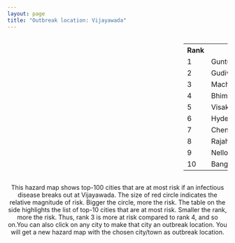 ```yaml
---
layout: page
title: "Outbreak location: Vijayawada"
---
```

<div style="width: 100%; overflow: auto;">
<div style="width: 75%; float: left;">
<div id="mapid">
<script src="https://buda-magenta.github.io/hazard_map/load_map.js"></script>

<script>
var marker_outbreak = L.marker([16.508759, 80.618510],{"autoPan": true}).addTo(map); marker_outbreak.bindTooltip("Vijayawada").openTooltip();

var circle_1 = L.circle([16.291519, 80.454159], {"pane": "markerPane", "color": "red", "fill": true, "fillOpacity": 0.2, "fillRule": "evenodd", "lineCap": "round", "lineJoin": "round", "opacity": 1.0, "radius": 56687, "stroke": true, "weight": 3}).addTo(map);
circle_1.bindTooltip("Guntur<br>rank: 1<br>hazard index: 0.056688")
circle_1.bindPopup('<a href="https://buda-magenta.github.io/hazard_map/Guntur">Guntur</a>')

var circle_2 = L.circle([16.432998, 80.993715], {"pane": "markerPane", "color": "red", "fill": true, "fillOpacity": 0.2, "fillRule": "evenodd", "lineCap": "round", "lineJoin": "round", "opacity": 1.0, "radius": 56514, "stroke": true, "weight": 3}).addTo(map);
circle_2.bindTooltip("Gudivada<br>rank: 2<br>hazard index: 0.056514")
circle_2.bindPopup('<a href="https://buda-magenta.github.io/hazard_map/Gudivada">Gudivada</a>')

var circle_3 = L.circle([16.181939, 81.135130], {"pane": "markerPane", "color": "red", "fill": true, "fillOpacity": 0.2, "fillRule": "evenodd", "lineCap": "round", "lineJoin": "round", "opacity": 1.0, "radius": 41978, "stroke": true, "weight": 3}).addTo(map);
circle_3.bindTooltip("Machilipatnam<br>rank: 3<br>hazard index: 0.041979")
circle_3.bindPopup('<a href="https://buda-magenta.github.io/hazard_map/Machilipatnam">Machilipatnam</a>')

var circle_4 = L.circle([16.542769, 81.527344], {"pane": "markerPane", "color": "red", "fill": true, "fillOpacity": 0.2, "fillRule": "evenodd", "lineCap": "round", "lineJoin": "round", "opacity": 1.0, "radius": 34943, "stroke": true, "weight": 3}).addTo(map);
circle_4.bindTooltip("Bhimavaram<br>rank: 4<br>hazard index: 0.034944")
circle_4.bindPopup('<a href="https://buda-magenta.github.io/hazard_map/Bhimavaram">Bhimavaram</a>')

var circle_5 = L.circle([17.723128, 83.301284], {"pane": "markerPane", "color": "red", "fill": true, "fillOpacity": 0.2, "fillRule": "evenodd", "lineCap": "round", "lineJoin": "round", "opacity": 1.0, "radius": 25452, "stroke": true, "weight": 3}).addTo(map);
circle_5.bindTooltip("Visakhapatnam<br>rank: 5<br>hazard index: 0.025452")
circle_5.bindPopup('<a href="https://buda-magenta.github.io/hazard_map/Visakhapatnam">Visakhapatnam</a>')

var circle_6 = L.circle([17.388786, 78.461065], {"pane": "markerPane", "color": "red", "fill": true, "fillOpacity": 0.2, "fillRule": "evenodd", "lineCap": "round", "lineJoin": "round", "opacity": 1.0, "radius": 18465, "stroke": true, "weight": 3}).addTo(map);
circle_6.bindTooltip("Hyderabad<br>rank: 6<br>hazard index: 0.018466")
circle_6.bindPopup('<a href="https://buda-magenta.github.io/hazard_map/Hyderabad">Hyderabad</a>')

var circle_7 = L.circle([13.083694, 80.270186], {"pane": "markerPane", "color": "red", "fill": true, "fillOpacity": 0.2, "fillRule": "evenodd", "lineCap": "round", "lineJoin": "round", "opacity": 1.0, "radius": 15758, "stroke": true, "weight": 3}).addTo(map);
circle_7.bindTooltip("Chennai<br>rank: 7<br>hazard index: 0.015759")
circle_7.bindPopup('<a href="https://buda-magenta.github.io/hazard_map/Chennai">Chennai</a>')

var circle_8 = L.circle([17.005045, 81.780473], {"pane": "markerPane", "color": "red", "fill": true, "fillOpacity": 0.2, "fillRule": "evenodd", "lineCap": "round", "lineJoin": "round", "opacity": 1.0, "radius": 13899, "stroke": true, "weight": 3}).addTo(map);
circle_8.bindTooltip("Rajahmundry<br>rank: 8<br>hazard index: 0.013899")
circle_8.bindPopup('<a href="https://buda-magenta.github.io/hazard_map/Rajahmundry">Rajahmundry</a>')

var circle_9 = L.circle([14.449372, 79.987376], {"pane": "markerPane", "color": "red", "fill": true, "fillOpacity": 0.2, "fillRule": "evenodd", "lineCap": "round", "lineJoin": "round", "opacity": 1.0, "radius": 11014, "stroke": true, "weight": 3}).addTo(map);
circle_9.bindTooltip("Nellore<br>rank: 9<br>hazard index: 0.011014")
circle_9.bindPopup('<a href="https://buda-magenta.github.io/hazard_map/Nellore">Nellore</a>')

var circle_10 = L.circle([12.979120, 77.591300], {"pane": "markerPane", "color": "red", "fill": true, "fillOpacity": 0.2, "fillRule": "evenodd", "lineCap": "round", "lineJoin": "round", "opacity": 1.0, "radius": 9873, "stroke": true, "weight": 3}).addTo(map);
circle_10.bindTooltip("Bangalore<br>rank: 10<br>hazard index: 0.009874")
circle_10.bindPopup('<a href="https://buda-magenta.github.io/hazard_map/Bangalore">Bangalore</a>')

var circle_11 = L.circle([16.943739, 82.235061], {"pane": "markerPane", "color": "red", "fill": true, "fillOpacity": 0.2, "fillRule": "evenodd", "lineCap": "round", "lineJoin": "round", "opacity": 1.0, "radius": 9385, "stroke": true, "weight": 3}).addTo(map);
circle_11.bindTooltip("Kakinada<br>rank: 11<br>hazard index: 0.009386")
circle_11.bindPopup('<a href="https://buda-magenta.github.io/hazard_map/Kakinada">Kakinada</a>')

var circle_12 = L.circle([16.676135, 81.170868], {"pane": "markerPane", "color": "red", "fill": true, "fillOpacity": 0.2, "fillRule": "evenodd", "lineCap": "round", "lineJoin": "round", "opacity": 1.0, "radius": 7840, "stroke": true, "weight": 3}).addTo(map);
circle_12.bindTooltip("Eluru<br>rank: 12<br>hazard index: 0.007840")
circle_12.bindPopup('<a href="https://buda-magenta.github.io/hazard_map/Eluru">Eluru</a>')

var circle_13 = L.circle([15.507555, 80.060800], {"pane": "markerPane", "color": "red", "fill": true, "fillOpacity": 0.2, "fillRule": "evenodd", "lineCap": "round", "lineJoin": "round", "opacity": 1.0, "radius": 6918, "stroke": true, "weight": 3}).addTo(map);
circle_13.bindTooltip("Ongole<br>rank: 13<br>hazard index: 0.006919")
circle_13.bindPopup('<a href="https://buda-magenta.github.io/hazard_map/Ongole">Ongole</a>')

var circle_14 = L.circle([17.980609, 79.598212], {"pane": "markerPane", "color": "red", "fill": true, "fillOpacity": 0.2, "fillRule": "evenodd", "lineCap": "round", "lineJoin": "round", "opacity": 1.0, "radius": 6066, "stroke": true, "weight": 3}).addTo(map);
circle_14.bindTooltip("Warangal<br>rank: 14<br>hazard index: 0.006067")
circle_14.bindPopup('<a href="https://buda-magenta.github.io/hazard_map/Warangal">Warangal</a>')

var circle_15 = L.circle([16.237773, 80.646422], {"pane": "markerPane", "color": "red", "fill": true, "fillOpacity": 0.2, "fillRule": "evenodd", "lineCap": "round", "lineJoin": "round", "opacity": 1.0, "radius": 5661, "stroke": true, "weight": 3}).addTo(map);
circle_15.bindTooltip("Tenali<br>rank: 15<br>hazard index: 0.005662")
circle_15.bindPopup('<a href="https://buda-magenta.github.io/hazard_map/Tenali">Tenali</a>')

var circle_16 = L.circle([13.631637, 79.423171], {"pane": "markerPane", "color": "red", "fill": true, "fillOpacity": 0.2, "fillRule": "evenodd", "lineCap": "round", "lineJoin": "round", "opacity": 1.0, "radius": 3786, "stroke": true, "weight": 3}).addTo(map);
circle_16.bindTooltip("Tirupati<br>rank: 16<br>hazard index: 0.003786")
circle_16.bindPopup('<a href="https://buda-magenta.github.io/hazard_map/Tirupati">Tirupati</a>')

var circle_17 = L.circle([16.094950, 80.165878], {"pane": "markerPane", "color": "red", "fill": true, "fillOpacity": 0.2, "fillRule": "evenodd", "lineCap": "round", "lineJoin": "round", "opacity": 1.0, "radius": 3481, "stroke": true, "weight": 3}).addTo(map);
circle_17.bindTooltip("Chilakaluripet<br>rank: 17<br>hazard index: 0.003482")
circle_17.bindPopup('<a href="https://buda-magenta.github.io/hazard_map/Chilakaluripet">Chilakaluripet</a>')

var circle_18 = L.circle([16.876586, 81.545145], {"pane": "markerPane", "color": "red", "fill": true, "fillOpacity": 0.2, "fillRule": "evenodd", "lineCap": "round", "lineJoin": "round", "opacity": 1.0, "radius": 3403, "stroke": true, "weight": 3}).addTo(map);
circle_18.bindTooltip("Tadepalligudem<br>rank: 18<br>hazard index: 0.003404")
circle_18.bindPopup('<a href="https://buda-magenta.github.io/hazard_map/Tadepalligudem">Tadepalligudem</a>')

var circle_19 = L.circle([22.541418, 88.357691], {"pane": "markerPane", "color": "red", "fill": true, "fillOpacity": 0.2, "fillRule": "evenodd", "lineCap": "round", "lineJoin": "round", "opacity": 1.0, "radius": 2921, "stroke": true, "weight": 3}).addTo(map);
circle_19.bindTooltip("Kolkata<br>rank: 19<br>hazard index: 0.002921")
circle_19.bindPopup('<a href="https://buda-magenta.github.io/hazard_map/Kolkata">Kolkata</a>')

var circle_20 = L.circle([28.651718, 77.221939], {"pane": "markerPane", "color": "red", "fill": true, "fillOpacity": 0.2, "fillRule": "evenodd", "lineCap": "round", "lineJoin": "round", "opacity": 1.0, "radius": 2435, "stroke": true, "weight": 3}).addTo(map);
circle_20.bindTooltip("Delhi<br>rank: 20<br>hazard index: 0.002435")
circle_20.bindPopup('<a href="https://buda-magenta.github.io/hazard_map/Delhi">Delhi</a>')

var circle_21 = L.circle([16.238924, 80.047288], {"pane": "markerPane", "color": "red", "fill": true, "fillOpacity": 0.2, "fillRule": "evenodd", "lineCap": "round", "lineJoin": "round", "opacity": 1.0, "radius": 2350, "stroke": true, "weight": 3}).addTo(map);
circle_21.bindTooltip("Narasaraopet<br>rank: 21<br>hazard index: 0.002350")
circle_21.bindPopup('<a href="https://buda-magenta.github.io/hazard_map/Narasaraopet">Narasaraopet</a>')

var circle_22 = L.circle([15.143395, 76.919388], {"pane": "markerPane", "color": "red", "fill": true, "fillOpacity": 0.2, "fillRule": "evenodd", "lineCap": "round", "lineJoin": "round", "opacity": 1.0, "radius": 2191, "stroke": true, "weight": 3}).addTo(map);
circle_22.bindTooltip("Bellary<br>rank: 22<br>hazard index: 0.002191")
circle_22.bindPopup('<a href="https://buda-magenta.github.io/hazard_map/Bellary">Bellary</a>')

var circle_23 = L.circle([20.266777, 85.843559], {"pane": "markerPane", "color": "red", "fill": true, "fillOpacity": 0.2, "fillRule": "evenodd", "lineCap": "round", "lineJoin": "round", "opacity": 1.0, "radius": 2059, "stroke": true, "weight": 3}).addTo(map);
circle_23.bindTooltip("Bhubaneswar<br>rank: 23<br>hazard index: 0.002060")
circle_23.bindPopup('<a href="https://buda-magenta.github.io/hazard_map/Bhubaneswar">Bhubaneswar</a>')

var circle_24 = L.circle([15.475377, 78.478558], {"pane": "markerPane", "color": "red", "fill": true, "fillOpacity": 0.2, "fillRule": "evenodd", "lineCap": "round", "lineJoin": "round", "opacity": 1.0, "radius": 1823, "stroke": true, "weight": 3}).addTo(map);
circle_24.bindTooltip("Nandyal<br>rank: 24<br>hazard index: 0.001824")
circle_24.bindPopup('<a href="https://buda-magenta.github.io/hazard_map/Nandyal">Nandyal</a>')

var circle_25 = L.circle([17.500000, 80.333333], {"pane": "markerPane", "color": "red", "fill": true, "fillOpacity": 0.2, "fillRule": "evenodd", "lineCap": "round", "lineJoin": "round", "opacity": 1.0, "radius": 1809, "stroke": true, "weight": 3}).addTo(map);
circle_25.bindTooltip("Khammam<br>rank: 25<br>hazard index: 0.001809")
circle_25.bindPopup('<a href="https://buda-magenta.github.io/hazard_map/Khammam">Khammam</a>')

var circle_26 = L.circle([18.112082, 83.405220], {"pane": "markerPane", "color": "red", "fill": true, "fillOpacity": 0.2, "fillRule": "evenodd", "lineCap": "round", "lineJoin": "round", "opacity": 1.0, "radius": 1387, "stroke": true, "weight": 3}).addTo(map);
circle_26.bindTooltip("Vizianagaram<br>rank: 26<br>hazard index: 0.001387")
circle_26.bindPopup('<a href="https://buda-magenta.github.io/hazard_map/Vizianagaram">Vizianagaram</a>')

var circle_27 = L.circle([11.001812, 76.962843], {"pane": "markerPane", "color": "red", "fill": true, "fillOpacity": 0.2, "fillRule": "evenodd", "lineCap": "round", "lineJoin": "round", "opacity": 1.0, "radius": 1354, "stroke": true, "weight": 3}).addTo(map);
circle_27.bindTooltip("Coimbatore<br>rank: 27<br>hazard index: 0.001354")
circle_27.bindPopup('<a href="https://buda-magenta.github.io/hazard_map/Coimbatore">Coimbatore</a>')

var circle_28 = L.circle([15.266493, 76.387230], {"pane": "markerPane", "color": "red", "fill": true, "fillOpacity": 0.2, "fillRule": "evenodd", "lineCap": "round", "lineJoin": "round", "opacity": 1.0, "radius": 1102, "stroke": true, "weight": 3}).addTo(map);
circle_28.bindTooltip("Hospet<br>rank: 28<br>hazard index: 0.001102")
circle_28.bindPopup('<a href="https://buda-magenta.github.io/hazard_map/Hospet">Hospet</a>')

var circle_29 = L.circle([11.664300, 78.146000], {"pane": "markerPane", "color": "red", "fill": true, "fillOpacity": 0.2, "fillRule": "evenodd", "lineCap": "round", "lineJoin": "round", "opacity": 1.0, "radius": 1089, "stroke": true, "weight": 3}).addTo(map);
circle_29.bindTooltip("Salem<br>rank: 29<br>hazard index: 0.001089")
circle_29.bindPopup('<a href="https://buda-magenta.github.io/hazard_map/Salem">Salem</a>')

var circle_30 = L.circle([14.654623, 77.556260], {"pane": "markerPane", "color": "red", "fill": true, "fillOpacity": 0.2, "fillRule": "evenodd", "lineCap": "round", "lineJoin": "round", "opacity": 1.0, "radius": 980, "stroke": true, "weight": 3}).addTo(map);
circle_30.bindTooltip("Anantapur<br>rank: 30<br>hazard index: 0.000981")
circle_30.bindPopup('<a href="https://buda-magenta.github.io/hazard_map/Anantapur">Anantapur</a>')

var circle_31 = L.circle([15.426365, 75.630079], {"pane": "markerPane", "color": "red", "fill": true, "fillOpacity": 0.2, "fillRule": "evenodd", "lineCap": "round", "lineJoin": "round", "opacity": 1.0, "radius": 923, "stroke": true, "weight": 3}).addTo(map);
circle_31.bindTooltip("Gadag<br>rank: 31<br>hazard index: 0.000924")
circle_31.bindPopup('<a href="https://buda-magenta.github.io/hazard_map/Gadag">Gadag</a>')

var circle_32 = L.circle([21.149813, 79.082056], {"pane": "markerPane", "color": "red", "fill": true, "fillOpacity": 0.2, "fillRule": "evenodd", "lineCap": "round", "lineJoin": "round", "opacity": 1.0, "radius": 885, "stroke": true, "weight": 3}).addTo(map);
circle_32.bindTooltip("Nagpur<br>rank: 32<br>hazard index: 0.000885")
circle_32.bindPopup('<a href="https://buda-magenta.github.io/hazard_map/Nagpur">Nagpur</a>')

var circle_33 = L.circle([15.119651, 77.455290], {"pane": "markerPane", "color": "red", "fill": true, "fillOpacity": 0.2, "fillRule": "evenodd", "lineCap": "round", "lineJoin": "round", "opacity": 1.0, "radius": 743, "stroke": true, "weight": 3}).addTo(map);
circle_33.bindTooltip("Guntakal<br>rank: 33<br>hazard index: 0.000744")
circle_33.bindPopup('<a href="https://buda-magenta.github.io/hazard_map/Guntakal">Guntakal</a>')

var circle_34 = L.circle([14.475294, 78.821686], {"pane": "markerPane", "color": "red", "fill": true, "fillOpacity": 0.2, "fillRule": "evenodd", "lineCap": "round", "lineJoin": "round", "opacity": 1.0, "radius": 706, "stroke": true, "weight": 3}).addTo(map);
circle_34.bindTooltip("Kadapa<br>rank: 34<br>hazard index: 0.000706")
circle_34.bindPopup('<a href="https://buda-magenta.github.io/hazard_map/Kadapa">Kadapa</a>')

var circle_35 = L.circle([16.857964, 79.217494], {"pane": "markerPane", "color": "red", "fill": true, "fillOpacity": 0.2, "fillRule": "evenodd", "lineCap": "round", "lineJoin": "round", "opacity": 1.0, "radius": 639, "stroke": true, "weight": 3}).addTo(map);
circle_35.bindTooltip("Nalgonda<br>rank: 35<br>hazard index: 0.000639")
circle_35.bindPopup('<a href="https://buda-magenta.github.io/hazard_map/Nalgonda">Nalgonda</a>')

var circle_36 = L.circle([19.075990, 72.877393], {"pane": "markerPane", "color": "red", "fill": true, "fillOpacity": 0.2, "fillRule": "evenodd", "lineCap": "round", "lineJoin": "round", "opacity": 1.0, "radius": 619, "stroke": true, "weight": 3}).addTo(map);
circle_36.bindTooltip("Mumbai<br>rank: 36<br>hazard index: 0.000619")
circle_36.bindPopup('<a href="https://buda-magenta.github.io/hazard_map/Mumbai">Mumbai</a>')

var circle_37 = L.circle([14.422347, 77.720069], {"pane": "markerPane", "color": "red", "fill": true, "fillOpacity": 0.2, "fillRule": "evenodd", "lineCap": "round", "lineJoin": "round", "opacity": 1.0, "radius": 617, "stroke": true, "weight": 3}).addTo(map);
circle_37.bindTooltip("Dharmavaram<br>rank: 37<br>hazard index: 0.000617")
circle_37.bindPopup('<a href="https://buda-magenta.github.io/hazard_map/Dharmavaram">Dharmavaram</a>')

var circle_38 = L.circle([20.468600, 85.879200], {"pane": "markerPane", "color": "red", "fill": true, "fillOpacity": 0.2, "fillRule": "evenodd", "lineCap": "round", "lineJoin": "round", "opacity": 1.0, "radius": 505, "stroke": true, "weight": 3}).addTo(map);
circle_38.bindTooltip("Cuttack<br>rank: 38<br>hazard index: 0.000506")
circle_38.bindPopup('<a href="https://buda-magenta.github.io/hazard_map/Cuttack">Cuttack</a>')

var circle_39 = L.circle([14.752266, 78.548552], {"pane": "markerPane", "color": "red", "fill": true, "fillOpacity": 0.2, "fillRule": "evenodd", "lineCap": "round", "lineJoin": "round", "opacity": 1.0, "radius": 493, "stroke": true, "weight": 3}).addTo(map);
circle_39.bindTooltip("Proddatur<br>rank: 39<br>hazard index: 0.000494")
circle_39.bindPopup('<a href="https://buda-magenta.github.io/hazard_map/Proddatur">Proddatur</a>')

var circle_40 = L.circle([16.870988, 79.561398], {"pane": "markerPane", "color": "red", "fill": true, "fillOpacity": 0.2, "fillRule": "evenodd", "lineCap": "round", "lineJoin": "round", "opacity": 1.0, "radius": 490, "stroke": true, "weight": 3}).addTo(map);
circle_40.bindTooltip("Miryalaguda<br>rank: 40<br>hazard index: 0.000491")
circle_40.bindPopup('<a href="https://buda-magenta.github.io/hazard_map/Miryalaguda">Miryalaguda</a>')

var circle_41 = L.circle([11.101781, 77.345192], {"pane": "markerPane", "color": "red", "fill": true, "fillOpacity": 0.2, "fillRule": "evenodd", "lineCap": "round", "lineJoin": "round", "opacity": 1.0, "radius": 485, "stroke": true, "weight": 3}).addTo(map);
circle_41.bindTooltip("Tiruppur<br>rank: 41<br>hazard index: 0.000485")
circle_41.bindPopup('<a href="https://buda-magenta.github.io/hazard_map/Tiruppur">Tiruppur</a>')

var circle_42 = L.circle([21.237947, 81.633683], {"pane": "markerPane", "color": "red", "fill": true, "fillOpacity": 0.2, "fillRule": "evenodd", "lineCap": "round", "lineJoin": "round", "opacity": 1.0, "radius": 475, "stroke": true, "weight": 3}).addTo(map);
circle_42.bindTooltip("Raipur<br>rank: 42<br>hazard index: 0.000475")
circle_42.bindPopup('<a href="https://buda-magenta.github.io/hazard_map/Raipur">Raipur</a>')

var circle_43 = L.circle([12.305183, 76.655361], {"pane": "markerPane", "color": "red", "fill": true, "fillOpacity": 0.2, "fillRule": "evenodd", "lineCap": "round", "lineJoin": "round", "opacity": 1.0, "radius": 464, "stroke": true, "weight": 3}).addTo(map);
circle_43.bindTooltip("Mysore<br>rank: 43<br>hazard index: 0.000464")
circle_43.bindPopup('<a href="https://buda-magenta.github.io/hazard_map/Mysore">Mysore</a>')

var circle_44 = L.circle([8.576971, 77.050125], {"pane": "markerPane", "color": "red", "fill": true, "fillOpacity": 0.2, "fillRule": "evenodd", "lineCap": "round", "lineJoin": "round", "opacity": 1.0, "radius": 451, "stroke": true, "weight": 3}).addTo(map);
circle_44.bindTooltip("Thiruvananthapuram<br>rank: 44<br>hazard index: 0.000451")
circle_44.bindPopup('<a href="https://buda-magenta.github.io/hazard_map/Thiruvananthapuram">Thiruvananthapuram</a>')

var circle_45 = L.circle([18.320022, 83.916077], {"pane": "markerPane", "color": "red", "fill": true, "fillOpacity": 0.2, "fillRule": "evenodd", "lineCap": "round", "lineJoin": "round", "opacity": 1.0, "radius": 414, "stroke": true, "weight": 3}).addTo(map);
circle_45.bindTooltip("Srikakulam<br>rank: 45<br>hazard index: 0.000415")
circle_45.bindPopup('<a href="https://buda-magenta.github.io/hazard_map/Srikakulam">Srikakulam</a>')

var circle_46 = L.circle([10.804973, 78.687030], {"pane": "markerPane", "color": "red", "fill": true, "fillOpacity": 0.2, "fillRule": "evenodd", "lineCap": "round", "lineJoin": "round", "opacity": 1.0, "radius": 391, "stroke": true, "weight": 3}).addTo(map);
circle_46.bindTooltip("Tiruchirappalli<br>rank: 46<br>hazard index: 0.000391")
circle_46.bindPopup('<a href="https://buda-magenta.github.io/hazard_map/Tiruchirappalli">Tiruchirappalli</a>')

var circle_47 = L.circle([19.087076, 82.023572], {"pane": "markerPane", "color": "red", "fill": true, "fillOpacity": 0.2, "fillRule": "evenodd", "lineCap": "round", "lineJoin": "round", "opacity": 1.0, "radius": 385, "stroke": true, "weight": 3}).addTo(map);
circle_47.bindTooltip("Jagdalpur<br>rank: 47<br>hazard index: 0.000386")
circle_47.bindPopup('<a href="https://buda-magenta.github.io/hazard_map/Jagdalpur">Jagdalpur</a>')

var circle_48 = L.circle([10.525626, 76.213254], {"pane": "markerPane", "color": "red", "fill": true, "fillOpacity": 0.2, "fillRule": "evenodd", "lineCap": "round", "lineJoin": "round", "opacity": 1.0, "radius": 348, "stroke": true, "weight": 3}).addTo(map);
circle_48.bindTooltip("Thrissur<br>rank: 48<br>hazard index: 0.000348")
circle_48.bindPopup('<a href="https://buda-magenta.github.io/hazard_map/Thrissur">Thrissur</a>')

var circle_49 = L.circle([13.160105, 79.155551], {"pane": "markerPane", "color": "red", "fill": true, "fillOpacity": 0.2, "fillRule": "evenodd", "lineCap": "round", "lineJoin": "round", "opacity": 1.0, "radius": 341, "stroke": true, "weight": 3}).addTo(map);
circle_49.bindTooltip("Chittoor<br>rank: 49<br>hazard index: 0.000341")
circle_49.bindPopup('<a href="https://buda-magenta.github.io/hazard_map/Chittoor">Chittoor</a>')

var circle_50 = L.circle([25.531031, 78.652689], {"pane": "markerPane", "color": "red", "fill": true, "fillOpacity": 0.2, "fillRule": "evenodd", "lineCap": "round", "lineJoin": "round", "opacity": 1.0, "radius": 334, "stroke": true, "weight": 3}).addTo(map);
circle_50.bindTooltip("Jhansi<br>rank: 50<br>hazard index: 0.000335")
circle_50.bindPopup('<a href="https://buda-magenta.github.io/hazard_map/Jhansi">Jhansi</a>')

var circle_51 = L.circle([14.906956, 78.009707], {"pane": "markerPane", "color": "red", "fill": true, "fillOpacity": 0.2, "fillRule": "evenodd", "lineCap": "round", "lineJoin": "round", "opacity": 1.0, "radius": 328, "stroke": true, "weight": 3}).addTo(map);
circle_51.bindTooltip("Tadipatri<br>rank: 51<br>hazard index: 0.000328")
circle_51.bindPopup('<a href="https://buda-magenta.github.io/hazard_map/Tadipatri">Tadipatri</a>')

var circle_52 = L.circle([12.794811, 79.000641], {"pane": "markerPane", "color": "red", "fill": true, "fillOpacity": 0.2, "fillRule": "evenodd", "lineCap": "round", "lineJoin": "round", "opacity": 1.0, "radius": 317, "stroke": true, "weight": 3}).addTo(map);
circle_52.bindTooltip("Vellore<br>rank: 52<br>hazard index: 0.000318")
circle_52.bindPopup('<a href="https://buda-magenta.github.io/hazard_map/Vellore">Vellore</a>')

var circle_53 = L.circle([26.055318, 82.993139], {"pane": "markerPane", "color": "red", "fill": true, "fillOpacity": 0.2, "fillRule": "evenodd", "lineCap": "round", "lineJoin": "round", "opacity": 1.0, "radius": 309, "stroke": true, "weight": 3}).addTo(map);
circle_53.bindTooltip("Nizamabad<br>rank: 53<br>hazard index: 0.000309")
circle_53.bindPopup('<a href="https://buda-magenta.github.io/hazard_map/Nizamabad">Nizamabad</a>')

var circle_54 = L.circle([16.083333, 77.166667], {"pane": "markerPane", "color": "red", "fill": true, "fillOpacity": 0.2, "fillRule": "evenodd", "lineCap": "round", "lineJoin": "round", "opacity": 1.0, "radius": 306, "stroke": true, "weight": 3}).addTo(map);
circle_54.bindTooltip("Raichur<br>rank: 54<br>hazard index: 0.000307")
circle_54.bindPopup('<a href="https://buda-magenta.github.io/hazard_map/Raichur">Raichur</a>')

var circle_55 = L.circle([23.795281, 86.430964], {"pane": "markerPane", "color": "red", "fill": true, "fillOpacity": 0.2, "fillRule": "evenodd", "lineCap": "round", "lineJoin": "round", "opacity": 1.0, "radius": 294, "stroke": true, "weight": 3}).addTo(map);
circle_55.bindTooltip("Dhanbad<br>rank: 55<br>hazard index: 0.000295")
circle_55.bindPopup('<a href="https://buda-magenta.github.io/hazard_map/Dhanbad">Dhanbad</a>')

var circle_56 = L.circle([18.793568, 80.815939], {"pane": "markerPane", "color": "red", "fill": true, "fillOpacity": 0.2, "fillRule": "evenodd", "lineCap": "round", "lineJoin": "round", "opacity": 1.0, "radius": 284, "stroke": true, "weight": 3}).addTo(map);
circle_56.bindTooltip("Bijapur<br>rank: 56<br>hazard index: 0.000285")
circle_56.bindPopup('<a href="https://buda-magenta.github.io/hazard_map/Bijapur">Bijapur</a>')

var circle_57 = L.circle([9.926115, 78.114098], {"pane": "markerPane", "color": "red", "fill": true, "fillOpacity": 0.2, "fillRule": "evenodd", "lineCap": "round", "lineJoin": "round", "opacity": 1.0, "radius": 281, "stroke": true, "weight": 3}).addTo(map);
circle_57.bindTooltip("Madurai<br>rank: 57<br>hazard index: 0.000281")
circle_57.bindPopup('<a href="https://buda-magenta.github.io/hazard_map/Madurai">Madurai</a>')

var circle_58 = L.circle([23.370035, 85.325013], {"pane": "markerPane", "color": "red", "fill": true, "fillOpacity": 0.2, "fillRule": "evenodd", "lineCap": "round", "lineJoin": "round", "opacity": 1.0, "radius": 272, "stroke": true, "weight": 3}).addTo(map);
circle_58.bindTooltip("Ranchi<br>rank: 58<br>hazard index: 0.000272")
circle_58.bindPopup('<a href="https://buda-magenta.github.io/hazard_map/Ranchi">Ranchi</a>')

var circle_59 = L.circle([16.743454, 77.992319], {"pane": "markerPane", "color": "red", "fill": true, "fillOpacity": 0.2, "fillRule": "evenodd", "lineCap": "round", "lineJoin": "round", "opacity": 1.0, "radius": 259, "stroke": true, "weight": 3}).addTo(map);
circle_59.bindTooltip("Mahbubnagar<br>rank: 59<br>hazard index: 0.000259")
circle_59.bindPopup('<a href="https://buda-magenta.github.io/hazard_map/Mahbubnagar">Mahbubnagar</a>')

var circle_60 = L.circle([13.340077, 77.100621], {"pane": "markerPane", "color": "red", "fill": true, "fillOpacity": 0.2, "fillRule": "evenodd", "lineCap": "round", "lineJoin": "round", "opacity": 1.0, "radius": 252, "stroke": true, "weight": 3}).addTo(map);
circle_60.bindTooltip("Tumkur<br>rank: 60<br>hazard index: 0.000252")
circle_60.bindPopup('<a href="https://buda-magenta.github.io/hazard_map/Tumkur">Tumkur</a>')

var circle_61 = L.circle([15.830925, 78.042537], {"pane": "markerPane", "color": "red", "fill": true, "fillOpacity": 0.2, "fillRule": "evenodd", "lineCap": "round", "lineJoin": "round", "opacity": 1.0, "radius": 246, "stroke": true, "weight": 3}).addTo(map);
circle_61.bindTooltip("Kurnool<br>rank: 61<br>hazard index: 0.000246")
circle_61.bindPopup('<a href="https://buda-magenta.github.io/hazard_map/Kurnool">Kurnool</a>')

var circle_62 = L.circle([15.351838, 75.137985], {"pane": "markerPane", "color": "red", "fill": true, "fillOpacity": 0.2, "fillRule": "evenodd", "lineCap": "round", "lineJoin": "round", "opacity": 1.0, "radius": 239, "stroke": true, "weight": 3}).addTo(map);
circle_62.bindTooltip("Hubli<br>rank: 62<br>hazard index: 0.000239")
circle_62.bindPopup('<a href="https://buda-magenta.github.io/hazard_map/Hubli">Hubli</a>')

var circle_63 = L.circle([19.807608, 85.825254], {"pane": "markerPane", "color": "red", "fill": true, "fillOpacity": 0.2, "fillRule": "evenodd", "lineCap": "round", "lineJoin": "round", "opacity": 1.0, "radius": 237, "stroke": true, "weight": 3}).addTo(map);
circle_63.bindTooltip("Puri<br>rank: 63<br>hazard index: 0.000237")
circle_63.bindPopup('<a href="https://buda-magenta.github.io/hazard_map/Puri">Puri</a>')

var circle_64 = L.circle([13.125476, 80.094090], {"pane": "markerPane", "color": "red", "fill": true, "fillOpacity": 0.2, "fillRule": "evenodd", "lineCap": "round", "lineJoin": "round", "opacity": 1.0, "radius": 225, "stroke": true, "weight": 3}).addTo(map);
circle_64.bindTooltip("Avadi<br>rank: 64<br>hazard index: 0.000225")
circle_64.bindPopup('<a href="https://buda-magenta.github.io/hazard_map/Avadi">Avadi</a>')

var circle_65 = L.circle([18.761516, 79.478785], {"pane": "markerPane", "color": "red", "fill": true, "fillOpacity": 0.2, "fillRule": "evenodd", "lineCap": "round", "lineJoin": "round", "opacity": 1.0, "radius": 224, "stroke": true, "weight": 3}).addTo(map);
circle_65.bindTooltip("Ramagundam<br>rank: 65<br>hazard index: 0.000224")
circle_65.bindPopup('<a href="https://buda-magenta.github.io/hazard_map/Ramagundam">Ramagundam</a>')

var circle_66 = L.circle([12.227213, 79.070156], {"pane": "markerPane", "color": "red", "fill": true, "fillOpacity": 0.2, "fillRule": "evenodd", "lineCap": "round", "lineJoin": "round", "opacity": 1.0, "radius": 221, "stroke": true, "weight": 3}).addTo(map);
circle_66.bindTooltip("Tiruvannamalai<br>rank: 66<br>hazard index: 0.000222")
circle_66.bindPopup('<a href="https://buda-magenta.github.io/hazard_map/Tiruvannamalai">Tiruvannamalai</a>')

var circle_67 = L.circle([8.887951, 76.595501], {"pane": "markerPane", "color": "red", "fill": true, "fillOpacity": 0.2, "fillRule": "evenodd", "lineCap": "round", "lineJoin": "round", "opacity": 1.0, "radius": 221, "stroke": true, "weight": 3}).addTo(map);
circle_67.bindTooltip("Kollam<br>rank: 67<br>hazard index: 0.000221")
circle_67.bindPopup('<a href="https://buda-magenta.github.io/hazard_map/Kollam">Kollam</a>')

var circle_68 = L.circle([13.156387, 80.300528], {"pane": "markerPane", "color": "red", "fill": true, "fillOpacity": 0.2, "fillRule": "evenodd", "lineCap": "round", "lineJoin": "round", "opacity": 1.0, "radius": 214, "stroke": true, "weight": 3}).addTo(map);
circle_68.bindTooltip("Tiruvottiyur<br>rank: 68<br>hazard index: 0.000215")
circle_68.bindPopup('<a href="https://buda-magenta.github.io/hazard_map/Tiruvottiyur">Tiruvottiyur</a>')

var circle_69 = L.circle([11.369204, 77.676627], {"pane": "markerPane", "color": "red", "fill": true, "fillOpacity": 0.2, "fillRule": "evenodd", "lineCap": "round", "lineJoin": "round", "opacity": 1.0, "radius": 205, "stroke": true, "weight": 3}).addTo(map);
circle_69.bindTooltip("Erode<br>rank: 69<br>hazard index: 0.000206")
circle_69.bindPopup('<a href="https://buda-magenta.github.io/hazard_map/Erode">Erode</a>')

var circle_70 = L.circle([23.258486, 77.401989], {"pane": "markerPane", "color": "red", "fill": true, "fillOpacity": 0.2, "fillRule": "evenodd", "lineCap": "round", "lineJoin": "round", "opacity": 1.0, "radius": 190, "stroke": true, "weight": 3}).addTo(map);
circle_70.bindTooltip("Bhopal<br>rank: 70<br>hazard index: 0.000190")
circle_70.bindPopup('<a href="https://buda-magenta.github.io/hazard_map/Bhopal">Bhopal</a>')

var circle_71 = L.circle([17.910400, 77.519900], {"pane": "markerPane", "color": "red", "fill": true, "fillOpacity": 0.2, "fillRule": "evenodd", "lineCap": "round", "lineJoin": "round", "opacity": 1.0, "radius": 184, "stroke": true, "weight": 3}).addTo(map);
circle_71.bindTooltip("Bidar<br>rank: 71<br>hazard index: 0.000184")
circle_71.bindPopup('<a href="https://buda-magenta.github.io/hazard_map/Bidar">Bidar</a>')

var circle_72 = L.circle([22.214285, 84.872437], {"pane": "markerPane", "color": "red", "fill": true, "fillOpacity": 0.2, "fillRule": "evenodd", "lineCap": "round", "lineJoin": "round", "opacity": 1.0, "radius": 183, "stroke": true, "weight": 3}).addTo(map);
circle_72.bindTooltip("Raurkela<br>rank: 72<br>hazard index: 0.000184")
circle_72.bindPopup('<a href="https://buda-magenta.github.io/hazard_map/Raurkela">Raurkela</a>')

var circle_73 = L.circle([25.133173, 86.525040], {"pane": "markerPane", "color": "red", "fill": true, "fillOpacity": 0.2, "fillRule": "evenodd", "lineCap": "round", "lineJoin": "round", "opacity": 1.0, "radius": 182, "stroke": true, "weight": 3}).addTo(map);
circle_73.bindTooltip("Kharagpur<br>rank: 73<br>hazard index: 0.000182")
circle_73.bindPopup('<a href="https://buda-magenta.github.io/hazard_map/Kharagpur">Kharagpur</a>')

var circle_74 = L.circle([13.573260, 78.479146], {"pane": "markerPane", "color": "red", "fill": true, "fillOpacity": 0.2, "fillRule": "evenodd", "lineCap": "round", "lineJoin": "round", "opacity": 1.0, "radius": 179, "stroke": true, "weight": 3}).addTo(map);
circle_74.bindTooltip("Madanapalle<br>rank: 74<br>hazard index: 0.000180")
circle_74.bindPopup('<a href="https://buda-magenta.github.io/hazard_map/Madanapalle">Madanapalle</a>')

var circle_75 = L.circle([17.166667, 77.083333], {"pane": "markerPane", "color": "red", "fill": true, "fillOpacity": 0.2, "fillRule": "evenodd", "lineCap": "round", "lineJoin": "round", "opacity": 1.0, "radius": 172, "stroke": true, "weight": 3}).addTo(map);
circle_75.bindTooltip("Gulbarga<br>rank: 75<br>hazard index: 0.000172")
circle_75.bindPopup('<a href="https://buda-magenta.github.io/hazard_map/Gulbarga">Gulbarga</a>')

var circle_76 = L.circle([25.438130, 81.833800], {"pane": "markerPane", "color": "red", "fill": true, "fillOpacity": 0.2, "fillRule": "evenodd", "lineCap": "round", "lineJoin": "round", "opacity": 1.0, "radius": 168, "stroke": true, "weight": 3}).addTo(map);
circle_76.bindTooltip("Allahabad<br>rank: 76<br>hazard index: 0.000168")
circle_76.bindPopup('<a href="https://buda-magenta.github.io/hazard_map/Allahabad">Allahabad</a>')

var circle_77 = L.circle([11.715950, 79.767053], {"pane": "markerPane", "color": "red", "fill": true, "fillOpacity": 0.2, "fillRule": "evenodd", "lineCap": "round", "lineJoin": "round", "opacity": 1.0, "radius": 160, "stroke": true, "weight": 3}).addTo(map);
circle_77.bindTooltip("Cuddalore Port<br>rank: 77<br>hazard index: 0.000160")
circle_77.bindPopup('<a href="https://buda-magenta.github.io/hazard_map/Cuddalore_Port">Cuddalore Port</a>')

var circle_78 = L.circle([23.160894, 79.949770], {"pane": "markerPane", "color": "red", "fill": true, "fillOpacity": 0.2, "fillRule": "evenodd", "lineCap": "round", "lineJoin": "round", "opacity": 1.0, "radius": 158, "stroke": true, "weight": 3}).addTo(map);
circle_78.bindTooltip("Jabalpur<br>rank: 78<br>hazard index: 0.000159")
circle_78.bindPopup('<a href="https://buda-magenta.github.io/hazard_map/Jabalpur">Jabalpur</a>')

var circle_79 = L.circle([19.169335, 77.311013], {"pane": "markerPane", "color": "red", "fill": true, "fillOpacity": 0.2, "fillRule": "evenodd", "lineCap": "round", "lineJoin": "round", "opacity": 1.0, "radius": 156, "stroke": true, "weight": 3}).addTo(map);
circle_79.bindTooltip("Nanded Waghala<br>rank: 79<br>hazard index: 0.000157")
circle_79.bindPopup('<a href="https://buda-magenta.github.io/hazard_map/Nanded_Waghala">Nanded Waghala</a>')

var circle_80 = L.circle([10.787898, 76.474087], {"pane": "markerPane", "color": "red", "fill": true, "fillOpacity": 0.2, "fillRule": "evenodd", "lineCap": "round", "lineJoin": "round", "opacity": 1.0, "radius": 156, "stroke": true, "weight": 3}).addTo(map);
circle_80.bindTooltip("Palakkad<br>rank: 80<br>hazard index: 0.000156")
circle_80.bindPopup('<a href="https://buda-magenta.github.io/hazard_map/Palakkad">Palakkad</a>')

var circle_81 = L.circle([23.021624, 72.579707], {"pane": "markerPane", "color": "red", "fill": true, "fillOpacity": 0.2, "fillRule": "evenodd", "lineCap": "round", "lineJoin": "round", "opacity": 1.0, "radius": 144, "stroke": true, "weight": 3}).addTo(map);
circle_81.bindTooltip("Ahmedabad<br>rank: 81<br>hazard index: 0.000144")
circle_81.bindPopup('<a href="https://buda-magenta.github.io/hazard_map/Ahmedabad">Ahmedabad</a>')

var circle_82 = L.circle([26.180598, 91.753943], {"pane": "markerPane", "color": "red", "fill": true, "fillOpacity": 0.2, "fillRule": "evenodd", "lineCap": "round", "lineJoin": "round", "opacity": 1.0, "radius": 141, "stroke": true, "weight": 3}).addTo(map);
circle_82.bindTooltip("Guwahati<br>rank: 82<br>hazard index: 0.000141")
circle_82.bindPopup('<a href="https://buda-magenta.github.io/hazard_map/Guwahati">Guwahati</a>')

var circle_83 = L.circle([12.929903, 80.111823], {"pane": "markerPane", "color": "red", "fill": true, "fillOpacity": 0.2, "fillRule": "evenodd", "lineCap": "round", "lineJoin": "round", "opacity": 1.0, "radius": 137, "stroke": true, "weight": 3}).addTo(map);
circle_83.bindTooltip("Tambaram<br>rank: 83<br>hazard index: 0.000138")
circle_83.bindPopup('<a href="https://buda-magenta.github.io/hazard_map/Tambaram">Tambaram</a>')

var circle_84 = L.circle([18.521428, 73.854454], {"pane": "markerPane", "color": "red", "fill": true, "fillOpacity": 0.2, "fillRule": "evenodd", "lineCap": "round", "lineJoin": "round", "opacity": 1.0, "radius": 129, "stroke": true, "weight": 3}).addTo(map);
circle_84.bindTooltip("Pune<br>rank: 84<br>hazard index: 0.000129")
circle_84.bindPopup('<a href="https://buda-magenta.github.io/hazard_map/Pune">Pune</a>')

var circle_85 = L.circle([12.955100, 78.269900], {"pane": "markerPane", "color": "red", "fill": true, "fillOpacity": 0.2, "fillRule": "evenodd", "lineCap": "round", "lineJoin": "round", "opacity": 1.0, "radius": 125, "stroke": true, "weight": 3}).addTo(map);
circle_85.bindTooltip("Robertson Pet<br>rank: 85<br>hazard index: 0.000125")
circle_85.bindPopup('<a href="https://buda-magenta.github.io/hazard_map/Robertson_Pet">Robertson Pet</a>')

var circle_86 = L.circle([21.400000, 83.883333], {"pane": "markerPane", "color": "red", "fill": true, "fillOpacity": 0.2, "fillRule": "evenodd", "lineCap": "round", "lineJoin": "round", "opacity": 1.0, "radius": 123, "stroke": true, "weight": 3}).addTo(map);
circle_86.bindTooltip("Sambalpur<br>rank: 86<br>hazard index: 0.000123")
circle_86.bindPopup('<a href="https://buda-magenta.github.io/hazard_map/Sambalpur">Sambalpur</a>')

var circle_87 = L.circle([18.434644, 79.132265], {"pane": "markerPane", "color": "red", "fill": true, "fillOpacity": 0.2, "fillRule": "evenodd", "lineCap": "round", "lineJoin": "round", "opacity": 1.0, "radius": 116, "stroke": true, "weight": 3}).addTo(map);
circle_87.bindTooltip("Karimnagar<br>rank: 87<br>hazard index: 0.000117")
circle_87.bindPopup('<a href="https://buda-magenta.github.io/hazard_map/Karimnagar">Karimnagar</a>')

var circle_88 = L.circle([21.170200, 72.831100], {"pane": "markerPane", "color": "red", "fill": true, "fillOpacity": 0.2, "fillRule": "evenodd", "lineCap": "round", "lineJoin": "round", "opacity": 1.0, "radius": 115, "stroke": true, "weight": 3}).addTo(map);
circle_88.bindTooltip("Surat<br>rank: 88<br>hazard index: 0.000116")
circle_88.bindPopup('<a href="https://buda-magenta.github.io/hazard_map/Surat">Surat</a>')

var circle_89 = L.circle([21.200996, 81.335426], {"pane": "markerPane", "color": "red", "fill": true, "fillOpacity": 0.2, "fillRule": "evenodd", "lineCap": "round", "lineJoin": "round", "opacity": 1.0, "radius": 113, "stroke": true, "weight": 3}).addTo(map);
circle_89.bindTooltip("Bhilai Nagar<br>rank: 89<br>hazard index: 0.000113")
circle_89.bindPopup('<a href="https://buda-magenta.github.io/hazard_map/Bhilai_Nagar">Bhilai Nagar</a>')

var circle_90 = L.circle([23.699128, 85.991069], {"pane": "markerPane", "color": "red", "fill": true, "fillOpacity": 0.2, "fillRule": "evenodd", "lineCap": "round", "lineJoin": "round", "opacity": 1.0, "radius": 104, "stroke": true, "weight": 3}).addTo(map);
circle_90.bindTooltip("Bokaro<br>rank: 90<br>hazard index: 0.000105")
circle_90.bindPopup('<a href="https://buda-magenta.github.io/hazard_map/Bokaro">Bokaro</a>')

var circle_91 = L.circle([25.609324, 85.123525], {"pane": "markerPane", "color": "red", "fill": true, "fillOpacity": 0.2, "fillRule": "evenodd", "lineCap": "round", "lineJoin": "round", "opacity": 1.0, "radius": 103, "stroke": true, "weight": 3}).addTo(map);
circle_91.bindTooltip("Patna<br>rank: 91<br>hazard index: 0.000104")
circle_91.bindPopup('<a href="https://buda-magenta.github.io/hazard_map/Patna">Patna</a>')

var circle_92 = L.circle([21.500000, 86.750000], {"pane": "markerPane", "color": "red", "fill": true, "fillOpacity": 0.2, "fillRule": "evenodd", "lineCap": "round", "lineJoin": "round", "opacity": 1.0, "radius": 98, "stroke": true, "weight": 3}).addTo(map);
circle_92.bindTooltip("Baleshwar<br>rank: 92<br>hazard index: 0.000099")
circle_92.bindPopup('<a href="https://buda-magenta.github.io/hazard_map/Baleshwar">Baleshwar</a>')

var circle_93 = L.circle([17.849907, 75.276320], {"pane": "markerPane", "color": "red", "fill": true, "fillOpacity": 0.2, "fillRule": "evenodd", "lineCap": "round", "lineJoin": "round", "opacity": 1.0, "radius": 96, "stroke": true, "weight": 3}).addTo(map);
circle_93.bindTooltip("Solapur<br>rank: 93<br>hazard index: 0.000096")
circle_93.bindPopup('<a href="https://buda-magenta.github.io/hazard_map/Solapur">Solapur</a>')

var circle_94 = L.circle([12.989816, 80.100987], {"pane": "markerPane", "color": "red", "fill": true, "fillOpacity": 0.2, "fillRule": "evenodd", "lineCap": "round", "lineJoin": "round", "opacity": 1.0, "radius": 94, "stroke": true, "weight": 3}).addTo(map);
circle_94.bindTooltip("Pallavaram<br>rank: 94<br>hazard index: 0.000095")
circle_94.bindPopup('<a href="https://buda-magenta.github.io/hazard_map/Pallavaram">Pallavaram</a>')

var circle_95 = L.circle([19.309813, 84.797156], {"pane": "markerPane", "color": "red", "fill": true, "fillOpacity": 0.2, "fillRule": "evenodd", "lineCap": "round", "lineJoin": "round", "opacity": 1.0, "radius": 94, "stroke": true, "weight": 3}).addTo(map);
circle_95.bindTooltip("Brahmapur<br>rank: 95<br>hazard index: 0.000094")
circle_95.bindPopup('<a href="https://buda-magenta.github.io/hazard_map/Brahmapur">Brahmapur</a>')

var circle_96 = L.circle([26.716413, 88.430992], {"pane": "markerPane", "color": "red", "fill": true, "fillOpacity": 0.2, "fillRule": "evenodd", "lineCap": "round", "lineJoin": "round", "opacity": 1.0, "radius": 93, "stroke": true, "weight": 3}).addTo(map);
circle_96.bindTooltip("Siliguri<br>rank: 96<br>hazard index: 0.000093")
circle_96.bindPopup('<a href="https://buda-magenta.github.io/hazard_map/Siliguri">Siliguri</a>')

var circle_97 = L.circle([20.030976, 79.358139], {"pane": "markerPane", "color": "red", "fill": true, "fillOpacity": 0.2, "fillRule": "evenodd", "lineCap": "round", "lineJoin": "round", "opacity": 1.0, "radius": 92, "stroke": true, "weight": 3}).addTo(map);
circle_97.bindTooltip("Chandrapur<br>rank: 97<br>hazard index: 0.000092")
circle_97.bindPopup('<a href="https://buda-magenta.github.io/hazard_map/Chandrapur">Chandrapur</a>')

var circle_98 = L.circle([19.290314, 76.602903], {"pane": "markerPane", "color": "red", "fill": true, "fillOpacity": 0.2, "fillRule": "evenodd", "lineCap": "round", "lineJoin": "round", "opacity": 1.0, "radius": 86, "stroke": true, "weight": 3}).addTo(map);
circle_98.bindTooltip("Parbhani<br>rank: 98<br>hazard index: 0.000086")
circle_98.bindPopup('<a href="https://buda-magenta.github.io/hazard_map/Parbhani">Parbhani</a>')

var circle_99 = L.circle([22.591260, 88.390964], {"pane": "markerPane", "color": "red", "fill": true, "fillOpacity": 0.2, "fillRule": "evenodd", "lineCap": "round", "lineJoin": "round", "opacity": 1.0, "radius": 85, "stroke": true, "weight": 3}).addTo(map);
circle_99.bindTooltip("Bidhan Nagar<br>rank: 99<br>hazard index: 0.000086")
circle_99.bindPopup('<a href="https://buda-magenta.github.io/hazard_map/Bidhan_Nagar">Bidhan Nagar</a>')

var circle_100 = L.circle([26.915458, 75.818982], {"pane": "markerPane", "color": "red", "fill": true, "fillOpacity": 0.2, "fillRule": "evenodd", "lineCap": "round", "lineJoin": "round", "opacity": 1.0, "radius": 85, "stroke": true, "weight": 3}).addTo(map);
circle_100.bindTooltip("Jaipur<br>rank: 100<br>hazard index: 0.000085")
circle_100.bindPopup('<a href="https://buda-magenta.github.io/hazard_map/Jaipur">Jaipur</a>')
</script>
</div>
</div>


<div style="width: 20%; float: right;">
<table>
<tr>
<th>Rank</th>
<th>City</th>
</tr>

<tr>
<td>1</td>
<td>Guntur</td>
</tr>

<tr>
<td>2</td>
<td>Gudivada</td>
</tr>

<tr>
<td>3</td>
<td>Machilipatnam</td>
</tr>

<tr>
<td>4</td>
<td>Bhimavaram</td>
</tr>

<tr>
<td>5</td>
<td>Visakhapatnam</td>
</tr>

<tr>
<td>6</td>
<td>Hyderabad</td>
</tr>

<tr>
<td>7</td>
<td>Chennai</td>
</tr>

<tr>
<td>8</td>
<td>Rajahmundry</td>
</tr>

<tr>
<td>9</td>
<td>Nellore</td>
</tr>

<tr>
<td>10</td>
<td>Bangalore</td>
</tr>

</table>
</div>
</div>


<p align="center">This hazard map shows top-100 cities that are at most risk if an infectious disease breaks out at Vijayawada. The size of red circle indicates the relative magnitude of risk. Bigger the circle, more the risk. The table on the side highlights the list of top-10 cities that are at most risk. Smaller the rank, more the risk. Thus, rank 3 is more at risk compared to rank 4, and so on.You can also click on any city to make that city an outbreak location. You will get a new hazard map with the chosen city/town as outbreak location.
</p>